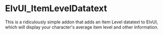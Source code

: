 # ElvUI_ItemLevelDatatext
This is a ridiculously simple addon that adds an Item Level datatext to ElvUI, which will display your character's average item level and other information.

